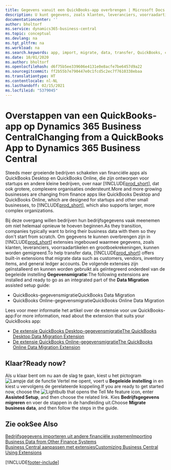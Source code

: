 ```yaml
---
title: Gegevens vanuit een QuickBooks-app overbrengen | Microsoft Docs
description: U kunt gegevens, zoals klanten, leveranciers, voorraadartikelen en grootboekrekeningen, vanuit QuickBooks-apps migreren naar Business Central.
documentationcenter: ''
author: bholtorf
ms.service: dynamics365-business-central
ms.topic: conceptual
ms.devlang: na
ms.tgt_pltfrm: na
ms.workload: na
ms.search.keywords: app, import, migrate, data, transfer, QuickBooks, customize
ms.date: 10/01/2020
ms.author: bholtorf
ms.openlocfilehash: d6f75b5ee339606e4131e0e8acfe7be6457d9a22
ms.sourcegitcommit: ff2b55b7e790447e0c1fcd5c2ec7f7610338ebaa
ms.translationtype: HT
ms.contentlocale: nl-NL
ms.lasthandoff: 02/15/2021
ms.locfileid: "5379045"
---
```

# <a name="changing-from-a-quickbooks-app-to-dynamics-365-business-central"></a><span data-ttu-id="442a1-103">Overstappen van een QuickBooks-app op Dynamics 365 Business Central</span><span class="sxs-lookup"><span data-stu-id="442a1-103">Changing from a QuickBooks App to Dynamics 365 Business Central</span></span>
<span data-ttu-id="442a1-104">Steeds meer groeiende bedrijven schakelen van financiële apps als QuickBooks Desktop en QuickBooks Online, die zijn ontworpen voor startups en andere kleine bedrijven, over naar [!INCLUDE[prod_short](includes/prod_short.md)], dat ook grotere, complexere organisaties ondersteunt.</span><span class="sxs-lookup"><span data-stu-id="442a1-104">More and more growing businesses are changing from finance apps like QuickBooks Desktop and QuickBooks Online, which are designed for startups and other small businesses, to [!INCLUDE[prod_short](includes/prod_short.md)], which also supports larger, more complex organizations.</span></span> 

<span data-ttu-id="442a1-105">Bij deze overgang willen bedrijven hun bedrijfsgegevens vaak meenemen om niet helemaal opnieuw te hoeven beginnen.</span><span class="sxs-lookup"><span data-stu-id="442a1-105">As they transition, companies typically want to bring their business data with them so they don't start from scratch.</span></span> <span data-ttu-id="442a1-106">Om gegevens te kunnen overbrengen zijn in [!INCLUDE[prod_short](includes/prod_short.md)] extensies ingebouwd waarmee gegevens, zoals klanten, leveranciers, voorraadartikelen en grootboekrekeningen, kunnen worden gemigreerd.</span><span class="sxs-lookup"><span data-stu-id="442a1-106">To help transfer data, [!INCLUDE[prod_short](includes/prod_short.md)] offers built-in extensions that migrate data such as customers, vendors, inventory items, and general ledger accounts.</span></span> <span data-ttu-id="442a1-107">De volgende extensies zijn geïnstalleerd en kunnen worden gebruikt als geïntegreerd onderdeel van de begeleide instelling **Gegevensmigratie**:</span><span class="sxs-lookup"><span data-stu-id="442a1-107">The following extensions are installed and ready to go as an integrated part of the **Data Migration** assisted setup guide:</span></span>

* <span data-ttu-id="442a1-108">QuickBooks-gegevensmigratie</span><span class="sxs-lookup"><span data-stu-id="442a1-108">QuickBooks Data Migration</span></span> 
* <span data-ttu-id="442a1-109">QuickBooks Online-gegevensmigratie</span><span class="sxs-lookup"><span data-stu-id="442a1-109">QuickBooks Online Data Migration</span></span>

<span data-ttu-id="442a1-110">Lees voor meer informatie het artikel over de extensie voor uw QuickBooks-app:</span><span class="sxs-lookup"><span data-stu-id="442a1-110">For more information, read about the extension that suits your QuickBooks app:</span></span>   

* [<span data-ttu-id="442a1-111">De extensie QuickBooks Desktop-gegevensmigratie</span><span class="sxs-lookup"><span data-stu-id="442a1-111">The QuickBooks Desktop Data Migration Extension</span></span>](ui-extensions-quickbooks-data-migration.md)
* [<span data-ttu-id="442a1-112">De extensie QuickBooks Online-gegevensmigratie</span><span class="sxs-lookup"><span data-stu-id="442a1-112">The QuickBooks Online Data Migration Extension</span></span>](ui-extensions-quickbooks-online-data-migration.md)

## <a name="ready-now"></a><span data-ttu-id="442a1-113">Klaar?</span><span class="sxs-lookup"><span data-stu-id="442a1-113">Ready now?</span></span>
<span data-ttu-id="442a1-114">Als u klaar bent om nu aan de slag te gaan, kiest u het pictogram ![Lampje dat de functie Vertel me opent](media/ui-search/search_small.png "Vertel me wat u wilt doen"), voert u **Begeleide instelling** in en kiest u vervolgens de gerelateerde koppeling.</span><span class="sxs-lookup"><span data-stu-id="442a1-114">If you are ready to get started now, choose the ![Lightbulb that opens the Tell Me feature](media/ui-search/search_small.png "Tell me what you want to do") icon, enter **Assisted Setup**, and then choose the related link.</span></span> <span data-ttu-id="442a1-115">Kies **Bedrijfsgegevens migreren** en voer de stappen in de handleiding uit.</span><span class="sxs-lookup"><span data-stu-id="442a1-115">Choose **Migrate business data**, and then follow the steps in the guide.</span></span>

## <a name="see-also"></a><span data-ttu-id="442a1-116">Zie ook</span><span class="sxs-lookup"><span data-stu-id="442a1-116">See Also</span></span>
[<span data-ttu-id="442a1-117">Bedrijfsgegevens importeren uit andere financiële systemen</span><span class="sxs-lookup"><span data-stu-id="442a1-117">Importing Business Data from Other Finance Systems</span></span>](across-import-data-configuration-packages.md)  
[<span data-ttu-id="442a1-118">Business Central aanpassen met extensies</span><span class="sxs-lookup"><span data-stu-id="442a1-118">Customizing Business Central Using Extensions</span></span>](ui-extensions.md)   


[!INCLUDE[footer-include](includes/footer-banner.md)]